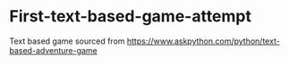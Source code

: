 # First-text-based-game-attempt
Text based game sourced from https://www.askpython.com/python/text-based-adventure-game
